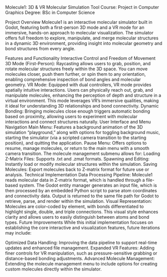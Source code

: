 Molecule1: 3D & VR Molecular Simulation Tool
Course: Project in Computer Graphics
Degree: BSc in Computer Science

Project Overview
Molecule1 is an interactive molecular simulator built in Godot, featuring both a first-person 3D mode and a VR mode for an immersive, hands-on approach to molecular visualization. The simulator offers full freedom to explore, manipulate, and merge molecular structures in a dynamic 3D environment, providing insight into molecular geometry and bond structures from every angle.

Features and Functionality
Interactive Control and Freedom of Movement
3D Mode (First-Person): Raycasting allows users to grab, position, and rotate molecular structures freely within the 3D space. You can move molecules closer, push them further, or spin them to any orientation, enabling comprehensive inspection of bond angles and molecular geometry.
VR Mode: Equipped with dual controllers, VR mode provides spatially intuitive interactions. Users can physically reach out, grab, and manipulate molecules, enhancing the perception of depth and structure in a virtual environment. This mode leverages VR’s immersive qualities, making it ideal for understanding 3D relationships and bond connectivity.
Dynamic Bonding: Bringing molecules close enough triggers automatic bonding based on proximity, allowing users to experiment with molecular interactions and connect structures naturally.
User Interface and Menu Navigation
Main Menu: Features a background animation of the 3D simulation “playground,” along with options for toggling background music, starting the simulator (via a scripted camera transition to the starting position), and quitting the application.
Pause Menu: Offers options to resume, manage molecules, or return to the main menu with a smooth camera transition. The molecule management submenu allows for:
Loading Z-Matrix Files: Supports .txt and .zmat formats.
Spawning and Editing: Instantly load or modify molecular structures within the simulation.
Saving Molecules: Export molecules back to Z-matrix format for future use or analysis.
Technical Implementation
Data Processing Pipeline: Molecule1 reads molecular data in Z-matrix format, which is handled through a file-based system. The Godot entity manager generates an input file, which is then processed by an embedded Python script to parse atom coordinates and connectivity data. Output is returned to the same file path for Godot to retrieve, parse, and render within the simulation.
Visual Representation: Molecules are color-coded by element, with bonds differentiated to highlight single, double, and triple connections. This visual style enhances clarity and allows users to easily distinguish between atoms and bond types.
Future Improvements
While this initial implementation focuses on establishing the core interactive and visualization features, future iterations may include:

Optimized Data Handling: Improving the data pipeline to support real-time updates and enhanced file management.
Expanded VR Features: Adding finer controls for VR manipulation, such as pressure-sensitive grabbing or distance-based bonding adjustments.
Advanced Molecule Management: Extending the molecule management menu to include options for creating custom molecules directly within the simulator.
